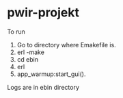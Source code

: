 # pwir-projekt

To run
1. Go to directory where Emakefile is.
2. erl -make
3. cd ebin
4. erl
5. app_warmup:start_gui().

Logs are in ebin directory
